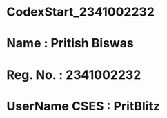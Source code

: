 # CodexStart_2341002232
# Name : Pritish Biswas

# Reg. No. : 2341002232
# UserName CSES : PritBlitz
